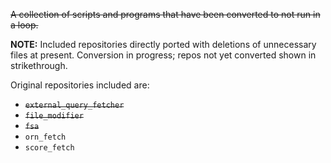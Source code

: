~~A collection of scripts and programs that have been converted to not run in a loop.~~

**NOTE:** Included repositories directly ported with deletions of unnecessary files at present. 
Conversion in progress; repos not yet converted shown in strikethrough.

Original repositories included are:

* ~~`external_query_fetcher`~~
* ~~`file_modifier`~~
* ~~`fsa`~~
* `orn_fetch`
* `score_fetch`
